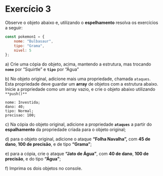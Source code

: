 # Exercício 3

Observe o objeto abaixo e, utilizando o **espelhamento** resolva os exercícios a seguir:

```jsx
const pokemon1 = {
	nome: "Bulbasaur",
	tipo: "Grama",
	nivel: 5
};
```

a) Crie uma cópia do objeto, acima, mantendo a estrutura, mas trocando **`nome`** por “Squirtle” e **`tipo`** por “Água”

b) No objeto original, adicione mais uma propriedade, chamada `ataques`. Esta propriedade deve guardar um **array** de objetos com a estrutura abaixo. Inicie a propriedade como um array vazio, e crie o objeto abaixo utilizando `**push()**`

```text
nome: Investida;
dano: 40;
tipo: Normal;
precisao: 100;
```

c) Na cópia do objeto original, adicione a propriedade **`ataques`** a partir do **espalhamento** da propriedade criada para o objeto original;

d) para o objeto original, adicione o ataque **“Folha Navalha”,** com **45 de dano**, **100 de precisão**, e de tipo **“Grama”**;

e) para a cópia, crie o ataque **“Jato de Água”**, com **40 de dano**, **100 de precisão**, e do tipo **“Água”**;

f) Imprima os dois objetos no console.
